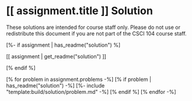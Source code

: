 # [[ assignment.title ]] Solution

These solutions are intended for course staff only.
Please do not use or redistribute this document if you are not part of the CSCI 104 course staff.

[%- if assignment | has_readme("solution") %]

[[ assignment | get_readme("solution") ]]

[% endif %]

[% for problem in assignment.problems -%]
[% if problem | has_readme("solution") -%]
[%- include "template:build/solution/problem.md" -%]
[% endif %]
[% endfor -%]
